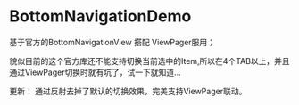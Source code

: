 # BottomNavigationDemo
基于官方的BottomNavigationView 搭配 ViewPager服用；

貌似目前的这个官方库还不能支持切换当前选中的Item,所以在4个TAB以上，并且通过ViewPager切换时就有坑了，试一下就知道...

更新：
通过反射去掉了默认的切换效果，完美支持ViewPager联动。


